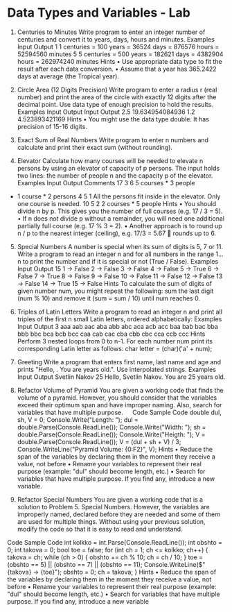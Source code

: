 # Data Types and Variables - Lab

1.	Centuries to Minutes
Write program to enter an integer number of centuries and convert it to years, days, hours and minutes.
Examples
Input	Output
1	1 centuries = 100 years = 36524 days = 876576 hours = 52594560 minutes
5	5 centuries = 500 years = 182621 days = 4382904 hours = 262974240 minutes
Hints
•	Use appropriate data type to fit the result after each data conversion.
•	Assume that a year has 365.2422 days at average (the Tropical year).

2.	Circle Area (12 Digits Precision)
Write program to enter a radius r (real number) and print the area of the circle with exactly 12 digits after the decimal point. Use data type of enough precision to hold the results.
Examples
Input	Output		Input	Output
2.5	19.634954084936		1.2	4.523893421169
Hints
•	You might use the data type double. It has precision of 15-16 digits.

3.	Exact Sum of Real Numbers
Write program to enter n numbers and calculate and print their exact sum (without rounding).

4.	Elevator
Calculate how many courses will be needed to elevate n persons by using an elevator of capacity of p persons. The input holds two lines: the number of people n and the capacity p of the elevator.
Examples
Input	Output	Comments
17
3	6	5 courses * 3 people
+ 1 course * 2 persons
4
5	1	All the persons fit inside in the elevator.
Only one course is needed.
10
5	2	2 courses * 5 people
Hints
•	You should divide n by p. This gives you the number of full courses (e.g. 17 / 3 = 5).
•	If n does not divide p without a remainder, you will need one additional partially full course (e.g. 17 % 3 = 2).
•	Another approach is to round up n / p to the nearest integer (ceiling), e.g. 17/3 = 5.67  rounds up to 6.

5.	Special Numbers
A number is special when its sum of digits is 5, 7 or 11.
Write a program to read an integer n and for all numbers in the range 1…n to print the number and if it is special or not (True / False).
Examples
Input	Output
15	1 -> False
2 -> False
3 -> False
4 -> False
5 -> True
6 -> False
7 -> True
8 -> False
9 -> False
10 -> False
11 -> False
12 -> False
13 -> False
14 -> True
15 -> False
Hints
To calculate the sum of digits of given number num, you might repeat the following: sum the last digit (num % 10) and remove it (sum = sum / 10) until num reaches 0.

6.	Triples of Latin Letters
Write a program to read an integer n and print all triples of the first n small Latin letters, ordered alphabetically:
Examples
Input	Output
3	aaa
aab
aac
aba
abb
abc
aca
acb
acc
baa
bab
bac
bba
bbb
bbc
bca
bcb
bcc
caa
cab
cac
cba
cbb
cbc
cca
ccb
ccc
Hints
Perform 3 nested loops from 0 to n-1. For each number num print its corresponding Latin letter as follows:
 char letter = (char)('a' + num);

 7.	Greeting
Write a program that enters first name, last name and age and prints "Hello, <first name> <last name>. You are <age> years old.". Use interpolated strings.
Examples
Input	Output
Svetlin
Nakov
25	Hello, Svetlin Nakov. You are 25 years old.

8.	Refactor Volume of Pyramid 
You are given a working code that finds the volume of a pyramid. However, you should consider that the variables exceed their optimum span and have improper naming. Also, search for variables that have multiple purpose.
 
Code
Sample Code
double dul, sh, V = 0;
Console.Write("Length: ");
dul = double.Parse(Console.ReadLine());
Console.Write("Width: ");
sh = double.Parse(Console.ReadLine());
Console.Write("Heigth: ");
V = double.Parse(Console.ReadLine());
V = (dul + sh + V) / 3;
Console.WriteLine("Pyramid Volume: {0:F2}", V);
Hints
•	Reduce the span of the variables by declaring them in the moment they receive a value, not before
•	Rename your variables to represent their real purpose (example: "dul" should become length, etc.)
•	Search for variables that have multiple purpose. If you find any, introduce a new variable.

9.	Refactor Special Numbers
You are given a working code that is a solution to Problem 5. Special Numbers. However, the variables are improperly named, declared before they are needed and some of them are used for multiple things. Without using your previous solution, modify the code so that it is easy to read and understand.

Code
Sample Code
int kolkko = int.Parse(Console.ReadLine());
int obshto = 0; int takova = 0; bool toe = false;
for (int ch = 1; ch <= kolkko; ch++)
{
    takova = ch;
    while (ch > 0)
    {
        obshto += ch % 10;
        ch = ch / 10;
    }
    toe = (obshto == 5) || (obshto == 7) || (obshto == 11);
    Console.WriteLine($"{takova} -> {toe}");
    obshto = 0;
    ch = takova;
}
Hints
•	Reduce the span of the variables by declaring them in the moment they receive a value, not before
•	Rename your variables to represent their real purpose (example: "dul" should become length, etc.)
•	Search for variables that have multiple purpose. If you find any, introduce a new variable